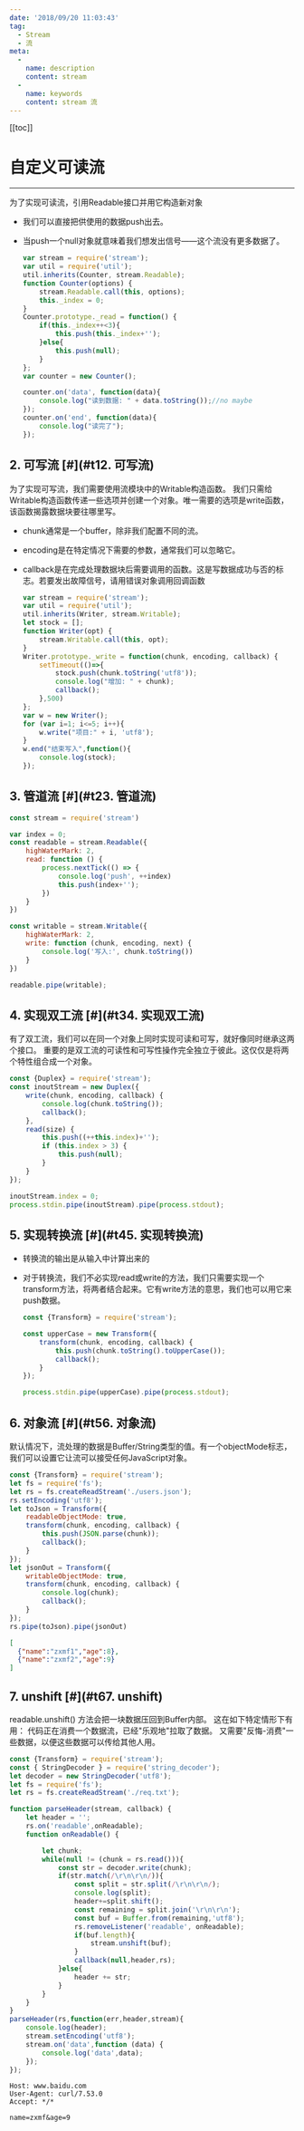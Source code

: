 ```yaml
---
date: '2018/09/20 11:03:43'
tag:
  - Stream
  - 流
meta:
  -
    name: description
    content: stream
  -
    name: keywords
    content: stream 流
---
```

[[toc]]

# 自定义可读流
----------------------------

为了实现可读流，引用Readable接口并用它构造新对象

*   我们可以直接把供使用的数据push出去。

*   当push一个null对象就意味着我们想发出信号——这个流没有更多数据了。

    ```js
    var stream = require('stream');
    var util = require('util');
    util.inherits(Counter, stream.Readable);
    function Counter(options) {
        stream.Readable.call(this, options);
        this._index = 0;
    }
    Counter.prototype._read = function() {
        if(this._index++<3){
            this.push(this._index+'');
        }else{
            this.push(null);
        }
    };
    var counter = new Counter();

    counter.on('data', function(data){
        console.log("读到数据: " + data.toString());//no maybe
    });
    counter.on('end', function(data){
        console.log("读完了");
    });
    ```


2\. 可写流 [#](#t12. 可写流)
----------------------

为了实现可写流，我们需要使用流模块中的Writable构造函数。 我们只需给Writable构造函数传递一些选项并创建一个对象。唯一需要的选项是write函数，该函数揭露数据块要往哪里写。

*   chunk通常是一个buffer，除非我们配置不同的流。

*   encoding是在特定情况下需要的参数，通常我们可以忽略它。

*   callback是在完成处理数据块后需要调用的函数。这是写数据成功与否的标志。若要发出故障信号，请用错误对象调用回调函数

    ```js
    var stream = require('stream');
    var util = require('util');
    util.inherits(Writer, stream.Writable);
    let stock = [];
    function Writer(opt) {
        stream.Writable.call(this, opt);
    }
    Writer.prototype._write = function(chunk, encoding, callback) {
        setTimeout(()=>{
            stock.push(chunk.toString('utf8'));
            console.log("增加: " + chunk);
            callback();
        },500)
    };
    var w = new Writer();
    for (var i=1; i<=5; i++){
        w.write("项目:" + i, 'utf8');
    }
    w.end("结束写入",function(){
        console.log(stock);
    });
    ```


3\. 管道流 [#](#t23. 管道流)
----------------------

```js
const stream = require('stream')

var index = 0;
const readable = stream.Readable({
    highWaterMark: 2,
    read: function () {
        process.nextTick(() => {
            console.log('push', ++index)
            this.push(index+'');
        })
    }
})

const writable = stream.Writable({
    highWaterMark: 2,
    write: function (chunk, encoding, next) {
        console.log('写入:', chunk.toString())
    }
})

readable.pipe(writable);
```


4\. 实现双工流 [#](#t34. 实现双工流)
--------------------------

有了双工流，我们可以在同一个对象上同时实现可读和可写，就好像同时继承这两个接口。 重要的是双工流的可读性和可写性操作完全独立于彼此。这仅仅是将两个特性组合成一个对象。

```js
const {Duplex} = require('stream');
const inoutStream = new Duplex({
    write(chunk, encoding, callback) {
        console.log(chunk.toString());
        callback();
    },
    read(size) {
        this.push((++this.index)+'');
        if (this.index > 3) {
            this.push(null);
        }
    }
});

inoutStream.index = 0;
process.stdin.pipe(inoutStream).pipe(process.stdout);
```


5\. 实现转换流 [#](#t45. 实现转换流)
--------------------------

*   转换流的输出是从输入中计算出来的

*   对于转换流，我们不必实现read或write的方法，我们只需要实现一个transform方法，将两者结合起来。它有write方法的意思，我们也可以用它来push数据。

    ```js
    const {Transform} = require('stream');

    const upperCase = new Transform({
        transform(chunk, encoding, callback) {
            this.push(chunk.toString().toUpperCase());
            callback();
        }
    });

    process.stdin.pipe(upperCase).pipe(process.stdout);
    ```


6\. 对象流 [#](#t56. 对象流)
----------------------

默认情况下，流处理的数据是Buffer/String类型的值。有一个objectMode标志，我们可以设置它让流可以接受任何JavaScript对象。

```js
const {Transform} = require('stream');
let fs = require('fs');
let rs = fs.createReadStream('./users.json');
rs.setEncoding('utf8');
let toJson = Transform({
    readableObjectMode: true,
    transform(chunk, encoding, callback) {
        this.push(JSON.parse(chunk));
        callback();
    }
});
let jsonOut = Transform({
    writableObjectMode: true,
    transform(chunk, encoding, callback) {
        console.log(chunk);
        callback();
    }
});
rs.pipe(toJson).pipe(jsonOut)
```


```json
[
  {"name":"zxmf1","age":8},
  {"name":"zxmf2","age":9}
]
```


7\. unshift [#](#t67. unshift)
------------------------------

readable.unshift() 方法会把一块数据压回到Buffer内部。 这在如下特定情形下有用： 代码正在消费一个数据流，已经"乐观地"拉取了数据。 又需要"反悔-消费"一些数据，以便这些数据可以传给其他人用。

```js
const {Transform} = require('stream');
const { StringDecoder } = require('string_decoder');
let decoder = new StringDecoder('utf8');
let fs = require('fs');
let rs = fs.createReadStream('./req.txt');

function parseHeader(stream, callback) {
    let header = '';
    rs.on('readable',onReadable);
    function onReadable() {

        let chunk;
        while(null != (chunk = rs.read())){
            const str = decoder.write(chunk);
            if(str.match(/\r\n\r\n/)){
                const split = str.split(/\r\n\r\n/);
                console.log(split);
                header+=split.shift();
                const remaining = split.join('\r\n\r\n');
                const buf = Buffer.from(remaining,'utf8');
                rs.removeListener('readable', onReadable);
                if(buf.length){
                    stream.unshift(buf);
                }
                callback(null,header,rs);
            }else{
                header += str;
            }
        }
    }
}
parseHeader(rs,function(err,header,stream){
    console.log(header);
    stream.setEncoding('utf8');
    stream.on('data',function (data) {
        console.log('data',data);
    });
});
```


    Host: www.baidu.com
    User-Agent: curl/7.53.0
    Accept: */*

    name=zxmf&age=9


